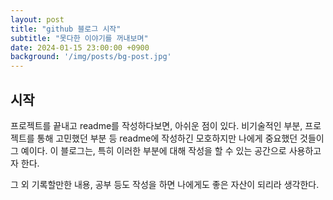 ```yaml
---
layout: post
title: "github 블로그 시작"
subtitle: "못다한 이야기를 꺼내보며"
date: 2024-01-15 23:00:00 +0900
background: '/img/posts/bg-post.jpg'
---
```


## 시작

프로젝트를 끝내고 readme를 작성하다보면, 아쉬운 점이 있다.
비기술적인 부분, 프로젝트를 통해 고민했던 부분 등 readme에 작성하긴 모호하지만 나에게 중요했던 것들이 그 예이다. 이 블로그는, 특히 이러한 부분에 대해 작성을 할 수 있는 공간으로 사용하고자 한다.

그 외 기록할만한 내용, 공부 등도 작성을 하면 나에게도 좋은 자산이 되리라 생각한다.
